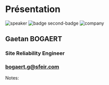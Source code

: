 <!-- .slide: class="speaker-slide" -->

# Présentation

![speaker](./assets/images/gb.jpg)
![badge second-badge](./assets/images/Terraform-Associate-Badge-transp.png)
![company](./assets/images/logo-SFEIR-blanc.png)

<h2>Gaetan <span>BOGAERT</span></h2>

### Site Reliability Engineer
<!-- .element: class="icon-rule icon-first" -->

### bogaert.g@sfeir.com
<!-- .element: class="icon-phone icon-second" -->

Notes: 
